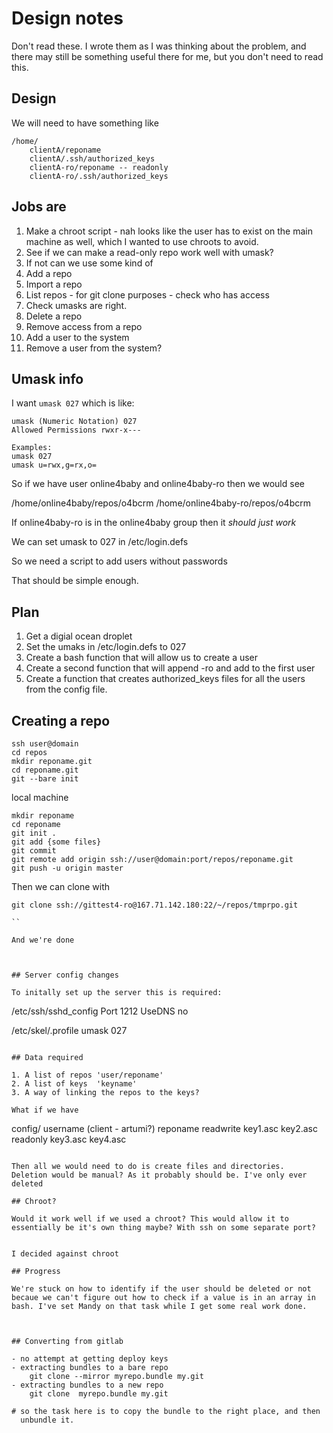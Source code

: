 # Design notes

Don't read these. I wrote them as I was thinking about the problem,
and there may still be something useful there for me, but you don't
need to read this.

## Design

We will need to have something like 
```
/home/
	clientA/reponame
	clientA/.ssh/authorized_keys
	clientA-ro/reponame -- readonly
	clientA-ro/.ssh/authorized_keys
```	
## Jobs are


1. Make a chroot script - nah looks like the user has to exist on the
   main machine as well, which I wanted to use chroots to avoid.
2. See if we can make a read-only repo work well with umask? 
3. If not can we use some kind of 
4. Add a repo
5. Import a repo
6. List repos - for git clone purposes - check who has access
7. Check umasks are right.
8. Delete a repo
9. Remove access from a repo
10. Add a user to the system
11. Remove a user from the system?

## Umask info

I want `umask 027` which is like:
```
umask (Numeric Notation) 027
Allowed Permissions rwxr-x---

Examples:
umask 027
umask u=rwx,g=rx,o=
```

So if we have user online4baby and online4baby-ro then we would see

/home/online4baby/repos/o4bcrm
/home/online4baby-ro/repos/o4bcrm

If online4baby-ro is in the online4baby group then it *should just
work*

We can set umask to 027 in /etc/login.defs

So we need a script to add users without passwords

That should be simple enough.


## Plan

1. Get a digial ocean droplet
2. Set the umaks in /etc/login.defs to 027
3. Create a bash function that will allow us to create a user
4. Create a second function that will append -ro and add to the first
   user
5. Create a function that creates authorized_keys files for all the
   users from the config file.

   
## Creating a repo

```
ssh user@domain
cd repos
mkdir reponame.git
cd reponame.git
git --bare init
```

local machine
```
mkdir reponame
cd reponame
git init . 
git add {some files}
git commit 
git remote add origin ssh://user@domain:port/repos/reponame.git
git push -u origin master
```

Then we can clone with

```
git clone ssh://gittest4-ro@167.71.142.180:22/~/repos/tmprpo.git

``

And we're done
 
 
 
## Server config changes

To initally set up the server this is required:

```

/etc/ssh/sshd_config
	Port 1212
	UseDNS no

/etc/skel/.profile
	umask 027	
 
```
 
## Data required

1. A list of repos 'user/reponame'
2. A list of keys  'keyname'
3. A way of linking the repos to the keys?

What if we have

```
config/
	username (client - artumi?)
		reponame
			readwrite
				key1.asc
				key2.asc
			readonly
				key3.asc
				key4.asc
```

Then all we would need to do is create files and directories. 
Deletion would be manual? As it probably should be. I've only ever
deleted 
   
## Chroot?

Would it work well if we used a chroot? This would allow it to
essentially be it's own thing maybe? With ssh on some separate port?


I decided against chroot

## Progress

We're stuck on how to identify if the user should be deleted or not
becaue we can't figure out how to check if a value is in an array in
bash. I've set Mandy on that task while I get some real work done.



## Converting from gitlab

- no attempt at getting deploy keys
- extracting bundles to a bare repo
	git clone --mirror myrepo.bundle my.git
- extracting bundles to a new repo
	git clone  myrepo.bundle my.git

# so the task here is to copy the bundle to the right place, and then
  unbundle it.

